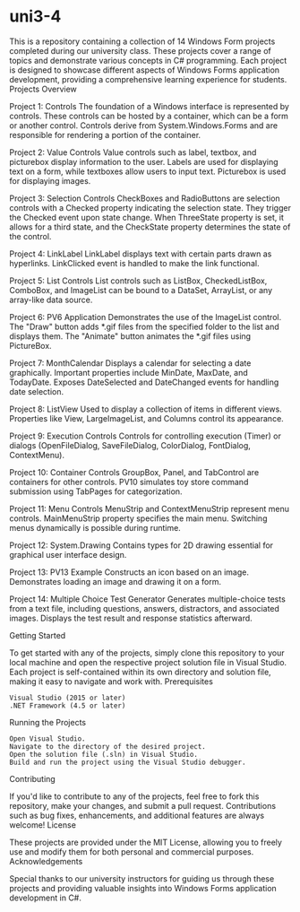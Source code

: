# uni3-4

This is a repository containing a collection of 14 Windows Form projects completed during our university class. These projects cover a range of topics and demonstrate various concepts in C# programming. Each project is designed to showcase different aspects of Windows Forms application development, providing a comprehensive learning experience for students.
Projects Overview

  Project 1: Controls
        The foundation of a Windows interface is represented by controls. These controls can be hosted by a container, which can be a form or another control. Controls derive from System.Windows.Forms and are responsible for rendering a portion of the container.
 
  Project 2: Value Controls
        Value controls such as label, textbox, and picturebox display information to the user. Labels are used for displaying text on a form, while textboxes allow users to input text. Picturebox is used for displaying images.
 
  Project 3: Selection Controls
        CheckBoxes and RadioButtons are selection controls with a Checked property indicating the selection state. They trigger the Checked event upon state change. When ThreeState property is set, it allows for a third state, and the CheckState property determines the state of the control.
 
  Project 4: LinkLabel
        LinkLabel displays text with certain parts drawn as hyperlinks. LinkClicked event is handled to make the link functional.
        
  Project 5: List Controls
        List controls such as ListBox, CheckedListBox, ComboBox, and ImageList can be bound to a DataSet, ArrayList, or any array-like data source.
        
  Project 6: PV6 Application
        Demonstrates the use of the ImageList control. The "Draw" button adds *.gif files from the specified folder to the list and displays them. The "Animate" button animates the *.gif files using PictureBox.
        
  Project 7: MonthCalendar
        Displays a calendar for selecting a date graphically. Important properties include MinDate, MaxDate, and TodayDate. Exposes DateSelected and DateChanged events for handling date selection.
        
  Project 8: ListView
        Used to display a collection of items in different views. Properties like View, LargeImageList, and Columns control its appearance.
        
  Project 9: Execution Controls
        Controls for controlling execution (Timer) or dialogs (OpenFileDialog, SaveFileDialog, ColorDialog, FontDialog, ContextMenu).
        
  Project 10: Container Controls
        GroupBox, Panel, and TabControl are containers for other controls. PV10 simulates toy store command submission using TabPages for categorization.
        
  Project 11: Menu Controls
        MenuStrip and ContextMenuStrip represent menu controls. MainMenuStrip property specifies the main menu. Switching menus dynamically is possible during runtime.
        
  Project 12: System.Drawing
        Contains types for 2D drawing essential for graphical user interface design.
        
  Project 13: PV13 Example
        Constructs an icon based on an image. Demonstrates loading an image and drawing it on a form.
        
  Project 14: Multiple Choice Test Generator
        Generates multiple-choice tests from a text file, including questions, answers, distractors, and associated images. Displays the test result and response statistics afterward.

Getting Started

To get started with any of the projects, simply clone this repository to your local machine and open the respective project solution file in Visual Studio. Each project is self-contained within its own directory and solution file, making it easy to navigate and work with.
Prerequisites

    Visual Studio (2015 or later)
    .NET Framework (4.5 or later)

Running the Projects

    Open Visual Studio.
    Navigate to the directory of the desired project.
    Open the solution file (.sln) in Visual Studio.
    Build and run the project using the Visual Studio debugger.

Contributing

If you'd like to contribute to any of the projects, feel free to fork this repository, make your changes, and submit a pull request. Contributions such as bug fixes, enhancements, and additional features are always welcome!
License

These projects are provided under the MIT License, allowing you to freely use and modify them for both personal and commercial purposes.
Acknowledgements

Special thanks to our university instructors for guiding us through these projects and providing valuable insights into Windows Forms application development in C#.
